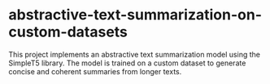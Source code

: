 # abstractive-text-summarization-on-custom-datasets
This project implements an abstractive text summarization model using the SimpleT5 library. The model is trained on a custom dataset to generate concise and coherent summaries from longer texts.
